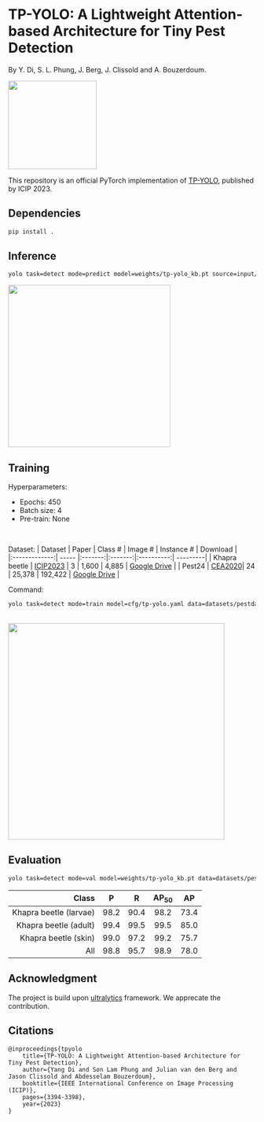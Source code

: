 # TP-YOLO: A Lightweight Attention-based Architecture for Tiny Pest Detection 
By Y. Di, S. L. Phung, J. Berg, J. Clissold and A. Bouzerdoum.

<img src="https://github.com/Ericdiii/TP-YOLO/blob/main/figure/TP-YOLO_framework.png?raw=true" height="180"/>

This repository is an official PyTorch implementation of [TP-YOLO](https://ieeexplore.ieee.org/document/10222202), published by ICIP 2023.

## Dependencies
```sh
pip install .
```

## Inference
```sh
yolo task=detect mode=predict model=weights/tp-yolo_kb.pt source=input/images save=True
```
<img src="https://github.com/Ericdiii/TP-YOLO/blob/main/figure/demo.png?raw=true" height="330"/>


## Training

Hyperparameters:
- Epochs: 450
- Batch size: 4
- Pre-train: None
</br>

Dataset:
| Dataset       | Paper | Class # | Image # | Instance # | Download |  
|:-------------:| ----- |:-------:|:-------:|:----------:| ---------|
| Khapra beetle | [ICIP2023](https://ieeexplore.ieee.org/document/10222202) | 3 | 1,600 | 4,885 | [Google Drive](https://drive.google.com/drive/folders/1d5AAjAsaas2aZZ5UGqI30eBaoaMEmU02?usp=drive_link) | 
| Pest24        | [CEA2020](https://www.sciencedirect.com/science/article/abs/pii/S0168169919324123)| 24 | 25,378 | 192,422 | [Google Drive](https://drive.google.com/drive/folders/18_YlUiLW15HndTIUs9BoKWd4C8bdRS_E?usp=drive_link) | 
</br>

Command:
```sh
yolo task=detect mode=train model=cfg/tp-yolo.yaml data=datasets/pestdata.yaml epochs=450 batch=4
```
</br>

 <img src="https://github.com/Ericdiii/TP-YOLO/blob/main/figure/curve.png?raw=true" height="440"/>

## Evaluation
```sh
yolo task=detect mode=val model=weights/tp-yolo_kb.pt data=datasets/pestdata_val.yaml
```

| Class                  | P    | R    | AP<sub>50 | AP   | 
| ----------------------:|:----:|:----:|:---------:|:----:|
| Khapra beetle (larvae) | 98.2 | 90.4 | 98.2      | 73.4 | 
| Khapra beetle (adult)  | 99.4 | 99.5 | 99.5      | 85.0 |
| Khapra beetle (skin)   | 99.0 | 97.2 | 99.2      | 75.7 |
| All                    | 98.8 | 95.7 | 98.9      | 78.0 |

## Acknowledgment
The project is build upon [ultralytics](https://github.com/ultralytics/ultralytics) framework. We apprecate the contribution.

## Citations
```
@inproceedings{tpyolo
    title={TP-YOLO: A Lightweight Attention-based Architecture for Tiny Pest Detection},
    author={Yang Di and Son Lam Phung and Julian van den Berg and Jason Clissold and Abdesselam Bouzerdoum},
    booktitle={IEEE International Conference on Image Processing (ICIP)},
    pages={3394-3398},
    year={2023}
}
```

